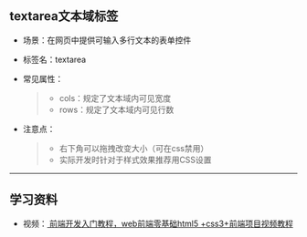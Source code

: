 ## textarea文本域标签

- 场景：在网页中提供可输入多行文本的表单控件  
- 标签名：textarea  

- 常见属性：
    > - cols：规定了文本域内可见宽度  
    > - rows：规定了文本域内可见行数  

- 注意点：
    > - 右下角可以拖拽改变大小（可在css禁用）  
    > - 实际开发时针对于样式效果推荐用CSS设置

---

## 学习资料   
- 视频：<a href="https://www.bilibili.com/video/BV1Kg411T7t9?spm_id_from=333.788.videopod.episodes&vd_source=0af3f3aee70186db0ff8b48dc6b2a415&p=39"> 前端开发入门教程，web前端零基础html5 +css3+前端项目视频教程